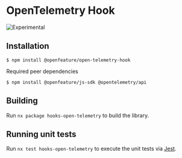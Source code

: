 # OpenTelemetry Hook

![Experimental](https://img.shields.io/badge/experimental-breaking%20changes%20allowed-yellow)

## Installation

```
$ npm install @openfeature/open-telemetry-hook
```

Required peer dependencies

```
$ npm install @openfeature/js-sdk @opentelemetry/api
```

## Building

Run `nx package hooks-open-telemetry` to build the library.

## Running unit tests

Run `nx test hooks-open-telemetry` to execute the unit tests via [Jest](https://jestjs.io).
